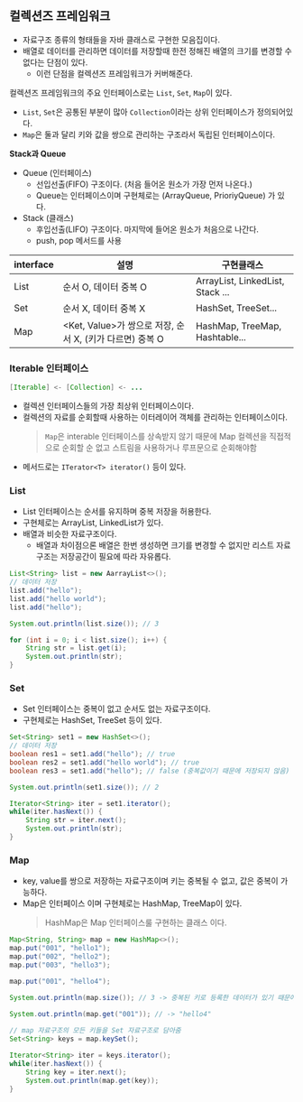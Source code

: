 ## 컬렉션즈 프레임워크
- 자료구조 종류의 형태들을 자바 클래스로 구현한 모음집이다.
- 배열로 데이터를 관리하면 데이터를 저장할때 한전 정해진 배열의 크기를 변경할 수 없다는 단점이 있다.
  - 이런 단점을 컬렉션즈 프레임워크가 커버해준다.

컬렉션즈 프레임워크의 주요 인터페이스로는 `List`, `Set`, `Map`이 있다.   
- `List`, `Set`은 공통된 부분이 많아 `Collection`이라는 상위 인터페이스가 정의되어있다.
- `Map`은 둘과 달리 키와 값을 쌍으로 관리하는 구조라서 독립된 인터페이스이다.

**Stack과 Queue**   
- Queue (인터페이스)
  - 선입선출(FIFO) 구조이다. (처음 들어온 원소가 가장 먼저 나온다.)
  - Queue는 인터페이스이며 구현체로는 (ArrayQueue, PrioriyQueue) 가 있다.
- Stack (클래스)
  - 후입선출(LIFO) 구조이다. 마지막에 들어온 원소가 처음으로 나간다.
  - push, pop 메서드를 사용


| interface | 설명                                        | 구현클래스                            |
|-----------|-------------------------------------------|----------------------------------|
| List      | 순서 O, 데이터 중복 O                            | ArrayList, LinkedList, Stack ... |
| Set       | 순서 X, 데이터 중복 X                            | HashSet, TreeSet...              |
| Map       | <Ket, Value>가 쌍으로 저장, 순서 X, (키가 다르면) 중복 O | HashMap, TreeMap, Hashtable...   |

### Iterable 인터페이스
```java
[Iterable] <- [Collection] <- ...
```
- 컬렉션 인터페이스들의 가장 최상위 인터페이스이다.
- 컬렉션의 자료를 순회할때 사용하는 이터레이어 객체를 관리하는 인터페이스이다.
  > `Map`은 interable 인터페이스를 상속받지 않기 때문에 Map 컬렉션을 직접적으로 순회할 순 없고 스트림을 사용하거나 루프문으로 순회해야함
- 메서드로는 ```ITerator<T> iterator()``` 등이 있다.
### List
- List 인터페이스는 순서를 유지하며 중복 저장을 허용한다.
- 구현체로는 ArrayList, LinkedList가 있다.
- 배열과 비슷한 자료구조이다.
  - 배열과 차이점으론 배열은 한번 생성하면 크기를 변경할 수 없지만 리스트 자료구조는 저장공간이 필요에 따라 자유롭다.

```java
List<String> list = new AarrayList<>();
// 데이터 저장
list.add("hello");
list.add("hello world");
list.add("hello");

System.out.println(list.size()); // 3

for (int i = 0; i < list.size(); i++) {
    String str = list.get(i);
    System.out.println(str);
}
```

### Set
- Set 인터페이스는 중복이 없고 순서도 없는 자료구조이다.
- 구현체로는 HashSet, TreeSet 등이 있다.

```java
Set<String> set1 = new HashSet<>();
// 데이터 저장
boolean res1 = set1.add("hello"); // true
boolean res2 = set1.add("hello world"); // true
boolean res3 = set1.add("hello"); // false (중복값이기 때문에 저장되지 않음)

System.out.println(set1.size()); // 2

Iterator<String> iter = set1.iterator();
while(iter.hasNext()) {
    String str = iter.next();
    System.out.println(str);
}
```

### Map
- key, value를 쌍으로 저장하는 자료구조이며 키는 중복될 수 없고, 값은 중복이 가능하다.
- Map은 인터페이스 이며 구현체로는 HashMap, TreeMap이 있다.
  > HashMap은 Map 인터페이스룰 구현하는 클래스 이다.

```java
Map<String, String> map = new HashMap<>();
map.put("001", "hello1");
map.put("002", "hello2");
map.put("003", "hello3");

map.put("001", "hello4");

System.out.println(map.size()); // 3 -> 중복된 키로 등록한 데이터가 있기 때문에 해당 데이터가 기존의 데이터를 덮어씌움

System.out.println(map.get("001")); // -> "hello4"
        
// map 자료구조의 모든 키들을 Set 자료구조로 담아줌
Set<String> keys = map.keySet();

Iterator<String> iter = keys.iterator();
while(iter.hasNext()) {
    String key = iter.next();
    System.out.println(map.get(key));
}
```